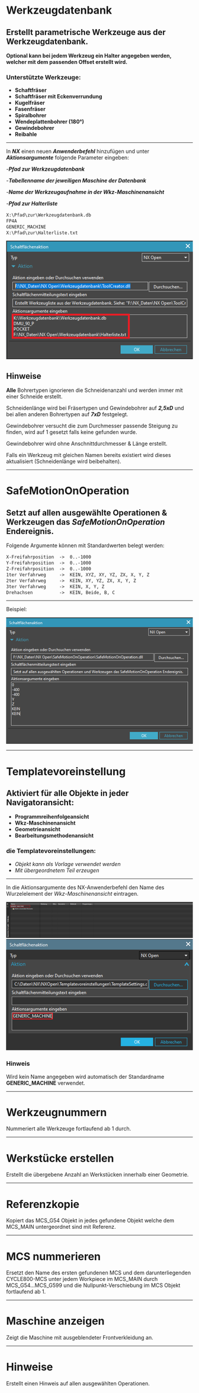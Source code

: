 # Werkzeugdatenbank
## **Erstellt parametrische Werkzeuge aus der Werkzeugdatenbank.**

**Optional kann bei jedem Werkzeug ein Halter angegeben werden, welcher mit dem passenden Offset erstellt wird.**

### Unterstützte Werkzeuge:

- **Schaftfräser**
- **Schaftfräser mit Eckenverrundung**
- **Kugelfräser**
- **Fasenfräser**
- **Spiralbohrer**
- **Wendeplattenbohrer (180°)**
- **Gewindebohrer**
- **Reibahle**

---

In ***NX*** einen neuen ***Anwenderbefehl*** hinzufügen und unter ***Aktionsargumente*** folgende Parameter eingeben:

-***Pfad zur Werkzeugdatenbank***

-***Tabellenname der jeweiligen Maschine der Datenbank***

-***Name der Werkzeugaufnahme in der Wkz-Maschinenansicht***

-***Pfad zur Halterliste***

    X:\Pfad\zur\Werkzeugdatenbank.db
    FP4A
    GENERIC_MACHINE
    X:\Pfad\zur\Halterliste.txt

![Alt text](Docs\Assets\Werkzeugdatenbank.png)

## **Hinweise**

**Alle** Bohrertypen ignorieren die Schneidenanzahl und werden immer mit einer Schneide erstellt.

Schneidenlänge wird bei Fräsertypen und Gewindebohrer auf ***2,5xD*** und bei allen anderen Bohrertypen auf ***7xD*** festgelegt.

Gewindebohrer versucht die zum Durchmesser passende Steigung zu finden, wird auf 1 gesetzt falls keine gefunden wurde.

Gewindebohrer wird ohne Anschnittdurchmesser & Länge erstellt.

Falls ein Werkzeug mit gleichen Namen bereits existiert wird dieses aktualisiert (Schneidenlänge wird beibehalten).

---

# SafeMotionOnOperation
Setzt auf allen ausgewählte Operationen & Werkzeugen das ***SafeMotionOnOperation*** Endereignis.
-
Folgende Argumente können mit Standardwerten belegt werden:
    
    X-Freifahrposition  ->  0..-1000
    Y-Freifahrposition  ->  0..-1000
    Z-Freifahrposition  ->  0..-1000
    1ter Verfahrweg     ->  KEIN, XYZ, XY, YZ, ZX, X, Y, Z
    2ter Verfahrweg     ->  KEIN, XY, YZ, ZX, X, Y, Z
    3ter Verfahrweg     ->  KEIN, X, Y, Z
    Drehachsen          ->  KEIN, Beide, B, C

---
Beispiel:

![Alt text](Docs\Assets\SafeMotionOnOperation.png)

---

# Templatevoreinstellung
## Aktiviert für alle Objekte in jeder Navigatoransicht:
- **Programmreihenfolgeansicht**
- **Wkz-Maschinenansicht**
- **Geometrieansicht**
- **Bearbeitungsmethodenansicht**

### die Templatevoreinstellungen:
- *Objekt kann als Vorlage verwendet werden*
- *Mit übergeordnetem Teil erzeugen*

---
In die Aktionsargumente des NX-Anwenderbefehl den Name des Wurzelelement der *Wkz-Maschinenansicht* eintragen.

![Alt text](Docs\Assets\Templatevoreinstellung_nav_name.png)
![Alt text](Docs\Assets\Templatevoreinstellung.png)

### Hinweis
Wird kein Name angegeben wird automatisch der Standardname **GENERIC_MACHINE** verwendet.

---

# Werkzeugnummern
Nummeriert alle Werkzeuge fortlaufend ab 1 durch.

---

# Werkstücke erstellen
Erstellt die übergebene Anzahl an Werkstücken innerhalb einer Geometrie.

---

# Referenzkopie
Kopiert das MCS_G54 Objekt in jedes gefundene Objekt welche dem MCS_MAIN untergeordnet sind mit Referenz.

---

# MCS nummerieren
Ersetzt den Name des ersten gefundenen MCS und dem darunterliegenden CYCLE800-MCS unter jedem Workpiece im MCS_MAIN durch MCS_G54...MCS_G599 und die Nullpunkt-Verschiebung im MCS Objekt fortlaufend ab 1.

---

# Maschine anzeigen
Zeigt die Maschine mit ausgeblendeter Frontverkleidung an.

---

# Hinweise
Erstellt einen Hinweis auf allen ausgewählten Operationen.
